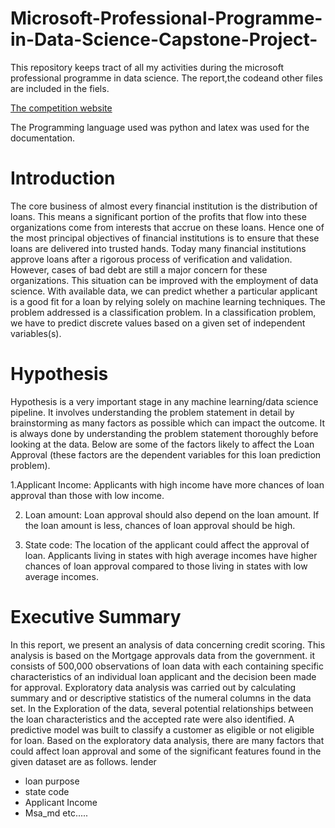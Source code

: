 # Microsoft-Professional-Programme-in-Data-Science-Capstone-Project-
This repository keeps tract of all my activities during the microsoft professional programme in data science.
The report,the codeand other files are included in the fiels.

[The competition website](https://www.datasciencecapstone.org/) 

The Programming language used was python and latex was used for the documentation.

# Introduction
The core business of almost every financial institution is the distribution of loans. This means
a significant portion of the profits that flow into these organizations come from interests that
accrue on these loans. Hence one of the most principal objectives of financial institutions is
to ensure that these loans are delivered into trusted hands.
Today many financial institutions approve loans after a rigorous process of verification and
validation. However, cases of bad debt are still a major concern for these organizations. This
situation can be improved with the employment of data science.
With available data, we can predict whether a particular applicant is a good fit for a loan
by relying solely on machine learning techniques. The problem addressed is a classification
problem. In a classification problem, we have to predict discrete values based on a given set
of independent variables(s).

# Hypothesis
Hypothesis is a very important stage in any machine learning/data science pipeline. It involves
understanding the problem statement in detail by brainstorming as many factors as possible
which can impact the outcome. It is always done by understanding the problem statement
thoroughly before looking at the data. Below are some of the factors likely to affect the Loan
Approval (these factors are the dependent variables for this loan prediction problem).

1.Applicant Income: Applicants with high income have more chances of loan approval than
those with low income.

2. Loan amount: Loan approval should also depend on the loan amount. If the loan amount
is less, chances of loan approval should be high.

3. State code: The location of the applicant could affect the approval of loan. Applicants
living in states with high average incomes have higher chances of loan approval compared
to those living in states with low average incomes.

# Executive Summary
In this report, we present an analysis of data concerning credit scoring. This analysis is based
on the Mortgage approvals data from the government. it consists of 500,000 observations of
loan data with each containing specific characteristics of an individual loan applicant and the
decision been made for approval.
Exploratory data analysis was carried out by calculating summary and or descriptive
statistics of the numeral columns in the data set. In the Exploration of the data, several
potential relationships between the loan characteristics and the accepted rate were also
identified. A predictive model was built to classify a customer as eligible or not eligible for
loan. Based on the exploratory data analysis, there are many factors that could affect loan
approval and some of the significant features found in the given dataset are as follows.
lender
* loan purpose
* state code
* Applicant Income
* Msa_md
etc.....




